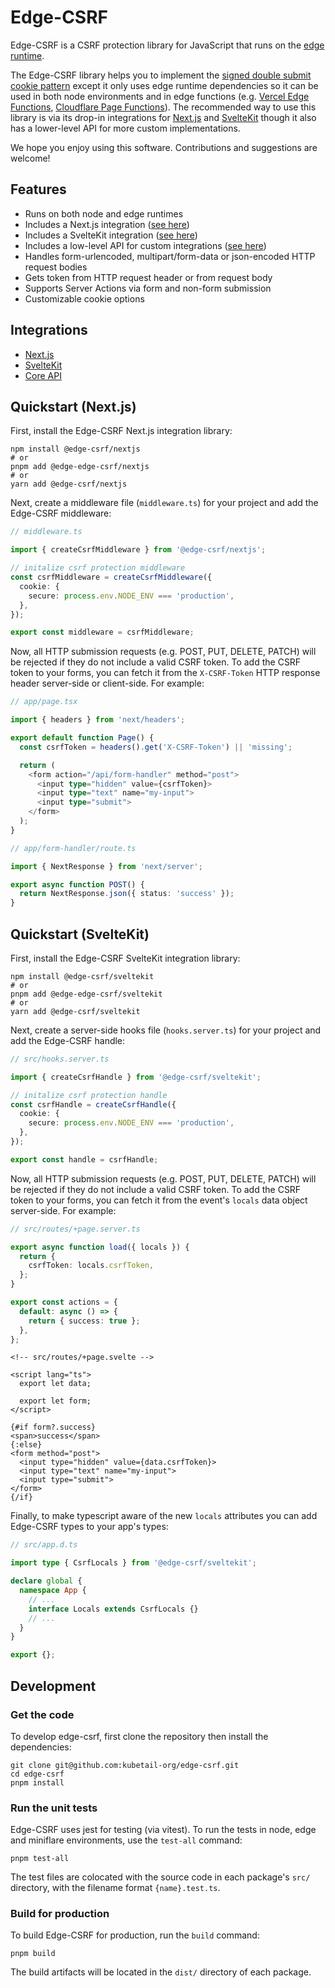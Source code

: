 # Edge-CSRF

Edge-CSRF is a CSRF protection library for JavaScript that runs on the [edge runtime](https://edge-runtime.vercel.app/).

The Edge-CSRF library helps you to implement the [signed double submit cookie pattern](https://cheatsheetseries.owasp.org/cheatsheets/Cross-Site_Request_Forgery_Prevention_Cheat_Sheet.html#signed-double-submit-cookie-recommended) except it only uses edge runtime dependencies so it can be used in both node environments and in edge functions (e.g. [Vercel Edge Functions](https://vercel.com/docs/functions/runtimes/edge-runtime), [Cloudflare Page Functions](https://developers.cloudflare.com/pages/functions/)). The recommended way to use this library is via its drop-in integrations for [Next.js](src/nextjs) and [SvelteKit](src/sveltekit) though it also has a lower-level API for more custom implementations.

We hope you enjoy using this software. Contributions and suggestions are welcome!

## Features

- Runs on both node and edge runtimes
- Includes a Next.js integration ([see here](packages/nextjs))
- Includes a SvelteKit integration ([see here](packages/sveltekit))
- Includes a low-level API for custom integrations ([see here](packages/core))
- Handles form-urlencoded, multipart/form-data or json-encoded HTTP request bodies
- Gets token from HTTP request header or from request body
- Supports Server Actions via form and non-form submission
- Customizable cookie options

## Integrations

* [Next.js](packages/nextjs)
* [SvelteKit](packages/sveltekit)
* [Core API](packages/core)

## Quickstart (Next.js)

First, install the Edge-CSRF Next.js integration library:

```console
npm install @edge-csrf/nextjs
# or
pnpm add @edge-edge-csrf/nextjs
# or
yarn add @edge-csrf/nextjs
```

Next, create a middleware file (`middleware.ts`) for your project and add the Edge-CSRF middleware:

```typescript
// middleware.ts

import { createCsrfMiddleware } from '@edge-csrf/nextjs';

// initalize csrf protection middleware
const csrfMiddleware = createCsrfMiddleware({
  cookie: {
    secure: process.env.NODE_ENV === 'production',
  },
});

export const middleware = csrfMiddleware;
```

Now, all HTTP submission requests (e.g. POST, PUT, DELETE, PATCH) will be rejected if they do not include a valid CSRF token. To add the CSRF token to your forms, you can fetch it from the `X-CSRF-Token` HTTP response header server-side or client-side. For example:

```typescript
// app/page.tsx

import { headers } from 'next/headers';

export default function Page() {
  const csrfToken = headers().get('X-CSRF-Token') || 'missing';

  return (
    <form action="/api/form-handler" method="post">
      <input type="hidden" value={csrfToken}>
      <input type="text" name="my-input">
      <input type="submit">
    </form>
  );
}
```

```typescript
// app/form-handler/route.ts

import { NextResponse } from 'next/server';

export async function POST() {
  return NextResponse.json({ status: 'success' });
}
```

## Quickstart (SvelteKit)

First, install the Edge-CSRF SvelteKit integration library:

```console
npm install @edge-csrf/sveltekit
# or
pnpm add @edge-edge-csrf/sveltekit
# or
yarn add @edge-csrf/sveltekit
```

Next, create a server-side hooks file (`hooks.server.ts`) for your project and add the Edge-CSRF handle:

```typescript
// src/hooks.server.ts

import { createCsrfHandle } from '@edge-csrf/sveltekit';

// initalize csrf protection handle
const csrfHandle = createCsrfHandle({
  cookie: {
    secure: process.env.NODE_ENV === 'production',
  },
});

export const handle = csrfHandle;
```

Now, all HTTP submission requests (e.g. POST, PUT, DELETE, PATCH) will be rejected if they do not include a valid CSRF token. To add the CSRF token to your forms, you can fetch it from the event's `locals` data object server-side. For example:

```typescript
// src/routes/+page.server.ts

export async function load({ locals }) {
  return {
    csrfToken: locals.csrfToken,
  };
}

export const actions = {
  default: async () => {
    return { success: true };
  },
};
```

```svelte
<!-- src/routes/+page.svelte -->

<script lang="ts">
  export let data;

  export let form;
</script>

{#if form?.success}
<span>success</span>
{:else}
<form method="post">
  <input type="hidden" value={data.csrfToken}>
  <input type="text" name="my-input">
  <input type="submit">
</form>
{/if}
```

Finally, to make typescript aware of the new `locals` attributes you can add Edge-CSRF types to your app's types:

```typescript
// src/app.d.ts

import type { CsrfLocals } from '@edge-csrf/sveltekit';

declare global {
  namespace App {
    // ...
    interface Locals extends CsrfLocals {}
    // ...
  }
}

export {};
```

## Development

### Get the code

To develop edge-csrf, first clone the repository then install the dependencies:

```console
git clone git@github.com:kubetail-org/edge-csrf.git
cd edge-csrf
pnpm install
```

### Run the unit tests

Edge-CSRF uses jest for testing (via vitest). To run the tests in node, edge and miniflare environments, use the `test-all` command:

```console
pnpm test-all
```

The test files are colocated with the source code in each package's `src/` directory, with the filename format `{name}.test.ts`.

### Build for production

To build Edge-CSRF for production, run the `build` command:

```console
pnpm build
```

The build artifacts will be located in the `dist/` directory of each package.
